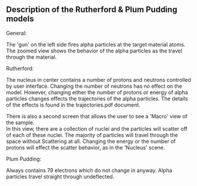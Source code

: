 ## Description of the Rutherford & Plum Pudding models

General:

The 'gun' on the left side fires alpha particles at the target material atoms.
The zoomed view shows the behavior of the alpha particles as the travel through the material.

Rutherford:

The nucleus in center contains a number of protons and neutrons controlled
by user interface. Changing the number of neutrons has no effect on the model. However,
changing either the number of protons or energy of alpha particles changes effects the
trajectories of the alpha particles. The details of the effects is found in
the trajectories.pdf document.

There is also a second screen that allows the user to see a 'Macro' view of the sample.  
In this view, there are a collection of nuclei and the particles will scatter off of each
of these nuclei. The majority of particles will travel through the space without Scattering
at all. Changing the energy or the number of protons will effect the scatter behavior, as in
the 'Nucleus' scene.

Plum Pudding:

Always contains 79 electrons which do not change in anyway. Alpha particles travel straight
through undeflected.
